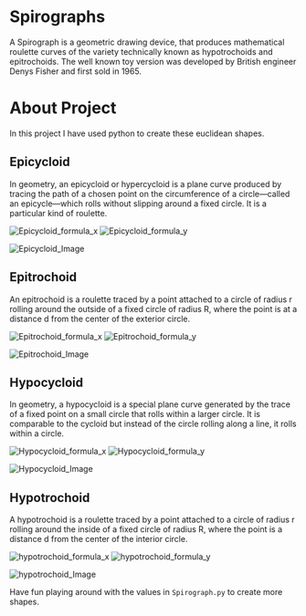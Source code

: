 # Spirographs

A Spirograph is a geometric drawing device, that produces mathematical roulette curves of the variety technically known as hypotrochoids and epitrochoids. The well known toy version was developed by British engineer Denys Fisher and first sold in 1965.

# About Project

In this project I have used python to create these euclidean shapes. 

## Epicycloid
In geometry, an epicycloid or hypercycloid is a plane curve produced by tracing the path of a chosen point on the circumference of a circle—called an epicycle—which rolls without slipping around a fixed circle. It is a particular kind of roulette.

![Epicycloid_formula_x](https://wikimedia.org/api/rest_v1/media/math/render/svg/68e680cf8cb2b4b0d948526bd65a7bae473fa437)
![Epicycloid_formula_y](https://wikimedia.org/api/rest_v1/media/math/render/svg/19ed2f0d2ba08285e7357ae5313bda125085d8c6)

![Epicycloid_Image](https://upload.wikimedia.org/wikipedia/commons/a/ae/EpitrochoidOn3-generation.gif)



## Epitrochoid
An epitrochoid is a roulette traced by a point attached to a circle of radius r rolling around the outside of a fixed circle of radius R, where the point is at a distance d from the center of the exterior circle.

![Epitrochoid_formula_x](https://wikimedia.org/api/rest_v1/media/math/render/svg/5a7943b4c6d13640ab4bde6c4cc7f9258845736e)
![Epitrochoid_formula_y](https://wikimedia.org/api/rest_v1/media/math/render/svg/db1d5e7519b6c9df06a345773868cbabe9cb77ca)

![Epitrochoid_Image](https://upload.wikimedia.org/wikipedia/commons/2/20/EpitrochoidIn3.gif)


## Hypocycloid
In geometry, a hypocycloid is a special plane curve generated by the trace of a fixed point on a small circle that rolls within a larger circle. It is comparable to the cycloid but instead of the circle rolling along a line, it rolls within a circle.

![Hypocycloid_formula_x](https://wikimedia.org/api/rest_v1/media/math/render/svg/b9e40591b6748560ffe7d7073219b187d0113864)
![Hypocycloid_formula_y](https://wikimedia.org/api/rest_v1/media/math/render/svg/ca984f8e7772fc2f02c362cc30af1b7226dbe090)

![Hypocycloid_Image](https://upload.wikimedia.org/wikipedia/commons/1/1b/Astroid2.gif)


## Hypotrochoid
A hypotrochoid is a roulette traced by a point attached to a circle of radius r rolling around the inside of a fixed circle of radius R, where the point is a distance d from the center of the interior circle.

![hypotrochoid_formula_x](https://wikimedia.org/api/rest_v1/media/math/render/svg/ad716df2a2eec7b4a49c8f39b0923d51e773e714)
![hypotrochoid_formula_y](https://wikimedia.org/api/rest_v1/media/math/render/svg/eb3b51884e72c1a085d1655f3acda98fb0d5ab17)

![hypotrochoid_Image](https://upload.wikimedia.org/wikipedia/commons/f/fa/HypotrochoidOutThreeFifths.gif)

Have fun playing around with the values in ```Spirograph.py``` to create more shapes.
